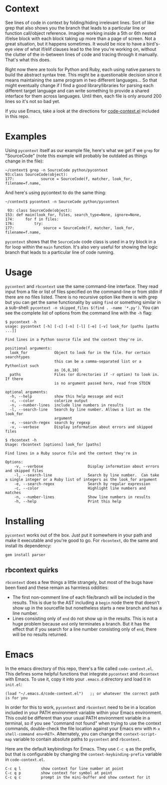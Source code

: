 # Context

See lines of code in context by folding/hiding irrelevant lines.  Sort of like grep that also shows you the branch that leads to a particular line or function call/object reference.  Imagine working inside a 5th or 6th nested if/else block with each block taking up more than a page of screen.  Not a great situation, but it happens sometimes.  It would be nice to have a bird's-eye view of what if/elif clauses lead to the line you're working on, without the clutter of the in-between lines of code and tracing through it manually.  That's what this does.

Right now there are tools for Python and Ruby, each using native parsers to build the abstract syntax tree.  This might be a questionable decision since it means maintaining the same program in two different languages... So that might eventually change if I find a good library/libraries for parsing each different target language and can write something to provide a shared interface for them across languages.  Until then, each file is only around 200 lines so it's not so bad yet.

If you use Emacs, take a look at the directions for [code-context.el](#emacs) included in this repo.


# Examples

Using `pycontext` itself as our example file, here's what we get if we `grep` for "SourceCode" (note this example will probably be outdated as things change in the file):

```
~/context$ grep -n SourceCode python/pycontext
93:class SourceCode(object):
177:            source = SourceCode(f, matcher, look_for, filename=f.name,
```

And here's using pycontext to do the same thing:

```
~/context$ pycontext -n SourceCode python/pycontext

 93: class SourceCode(object):
153: def main(look_for, files, search_type=None, ignore=None,
174:     for f in files:
176:         try:
177:             source = SourceCode(f, matcher, look_for, filename=f.name,
```

`pycontext` shows that the `SourceCode` code class is used in a try block in a for loop within the `main` function.  It's also very useful for showing the logic branch that leads to a particular line of code running.


# Usage

`pycontext` and `rbcontext` use the same command-line interface.  They read input from a file or list of files specified on the command-line or from stdin if there are no files listed.  There is no recursive option like there is with grep but you can get the same functionality by using `find` or something similar in a sub-shell: `pycontext -n skipped_files $(find . -name '*.py')`.  You can see the complete list of options from the command line with the `-h` flag:

```
$ pycontext -h
usage: pycontext [-h] [-c] [-n] [-l] [-e] [-v] look_for [paths [paths ...]]

Find lines in a Python source file and the context they're in.

positional arguments:
  look_for            Object to look for in the file. For certain searchtypes
                      this can be a comma-separated list or a Pythonlist such
                      as [6,8,10]
  paths               Files (or directories if -r option) to look in. If there
                      is no argument passed here, read from STDIN

optional arguments:
  -h, --help          show this help message and exit
  -c, --color         colorize output
  -n, --number-lines  include line numbers in results
  -l, --search-line   Search by line number. Allows a list as the look_for
                      argument
  -e, --search-regex  search by regexp
  -v, --verbose       Display information about errors and skipped files
```

```
$ rbcontext -h
Usage: rbcontext [options] look_for [paths]

Find lines in a Ruby source file and the context they're in

Options:
    -v, --verbose                    Display information about errors and skipped files
    -l, --search-line                Search by line number.  Can take a single integer or a Ruby list of integers as the look_for argument
    -e, --search-regex               Search by regular expression
    -c, --color                      Highlight line numbers and matches
    -n, --number-lines               Show line numbers in results
    -h, --help                       Print this help
```


# Installing

`pycontext` works out of the box.  Just put it somewhere in your path and make it executable and you're good to go.  For
`rbcontext`, do the same and install its dependency:

`gem install parser`


## rbcontext quirks

`rbcontext` does a few things a little strangely, but most of the bugs have been fixed and these remain as harmless oddities:

- The first non-comment line of each file/branch will be included in the results.  This is due to the AST including a `begin` node there that doesn't show up in the sourcefile but nonetheless starts a new branch and has a line number.
- Lines consisting only of `end` do not show up in the results.  This is not a huge problem because `end` only terminates a branch.  But it has the effect that if you search for a line number consisting only of `end`, there will be no results returned.


# Emacs

In the emacs directory of this repo, there's a file called `code-context.el`.  This defines some helpful functions that integrate `pycontext` and `rbcontext` with Emacs.  To use it, copy it into your `.emacs.d` directory and load it in `init.el`:

```
(load "~/.emacs.d/code-context.el")   ;; or whatever the correct path is for you
```

In order for this to work, `pycontext` and `rbcontext` need to be in a location included in your PATH environment variable within your Emacs environment.  This could be different than your usual PATH environment variable in a terminal, so if you see "command not found" when trying to use the context commands, double-check the file location against your Emacs env with `M-x shell-command env<RET>`.  Alternately, you can change the `context-script-map` variable to contain absolute paths to `pycontext` and `rbcontext`.

Here are the default keybindings for Emacs.  They use `C-c q` as the prefix, but that is configurable by changing the `context-keybinding-prefix` variable in `code-context.el`.

```
C-c q l         show context for line number at point
C-c q p         show context for symbol at point
C-c q c         prompt in the mini-buffer and show context for it
```
